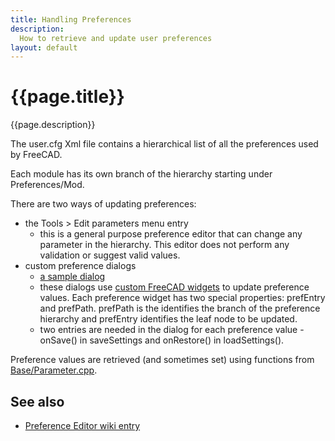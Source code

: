 ```yaml
---
title: Handling Preferences
description:
  How to retrieve and update user preferences
layout: default
---
```

# {{page.title}}

{{page.description}}

The user.cfg Xml file contains a hierarchical list of all the preferences used by FreeCAD.

Each module has its own branch of the hierarchy starting under Preferences/Mod.

There are two ways of updating preferences: 
* the Tools > Edit parameters menu entry
    * this is a general purpose preference editor that can change any parameter in the hierarchy. This editor does not perform any validation or suggest valid values.
* custom preference dialogs
    * [a sample dialog](https://github.com/FreeCAD/FreeCAD/blob/master/src/Mod/Part/Gui/DlgSettingsMeasure.cpp)
    * these dialogs use [custom FreeCAD widgets](https://wiki.freecad.org/Compile_on_Windows/en#Qt_Designer_plugin) to update preference values.  Each preference widget has two special properties: prefEntry and prefPath.  prefPath is the identifies the branch of the preference hierarchy and prefEntry identifies the leaf node to be updated.
    * two entries are needed in the dialog for each preference value - onSave() in saveSettings and onRestore() in loadSettings().
    
Preference values are retrieved (and sometimes set) using functions from [Base/Parameter.cpp](https://github.com/FreeCAD/FreeCAD/blob/master/src/Base/Parameter.cpp).




## See also
* [Preference Editor wiki entry](https://wiki.freecad.org/Preferences_Editor)
